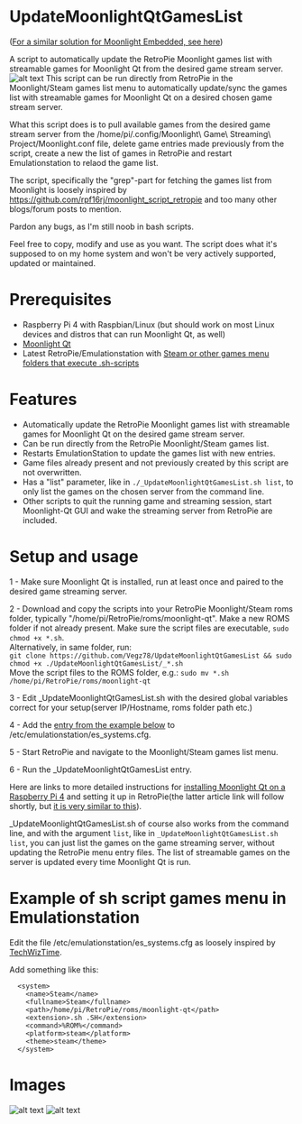 # UpdateMoonlightQtGamesList
([For a similar solution for Moonlight Embedded, see here](https://github.com/Vegz78/UpdateMoonlightGamesList))

A script to automatically update the RetroPie Moonlight games list with streamable games for Moonlight Qt from the desired game stream server.
![alt text](https://retrospill.ninja/wp-content/uploads/2020/06/retro2png_17.jpeg)
This script can be run directly from RetroPie in the Moonlight/Steam games list menu to automatically update/sync the games list with streamable games for Moonlight Qt on a desired chosen game stream server. 

What this script does is to pull available games from the desired game stream server from the /home/pi/.config/Moonlight\ Game\ Streaming\ Project/Moonlight.conf file, delete game entries made previously from the script, create a new the list of games in RetroPie and restart Emulationstation to relaod the game list.

The script, specifically the "grep"-part for fetching the games list from Moonlight is loosely inspired by https://github.com/rpf16rj/moonlight_script_retropie and too many other blogs/forum posts to mention.

Pardon any bugs, as I'm still noob in bash scripts.

Feel free to copy, modify and use as you want. The script does what it's supposed to on my home system and won't be very actively supported, updated or maintained.

# Prerequisites
- Raspberry Pi 4 with Raspbian/Linux (but should work on most Linux devices and distros that can run Moonlight Qt, as well)
- [Moonlight Qt](https://github.com/moonlight-stream/moonlight-qt)
- Latest RetroPie/Emulationstation with [Steam or other games menu folders that execute .sh-scripts](#Example-of-sh-script-games-menu-in-Emulationstation)

# Features
- Automatically update the RetroPie Moonlight games list with streamable games for Moonlight Qt on the desired game stream server.
- Can be run directly from the RetroPie Moonlight/Steam games list.
- Restarts EmulationStation to update the games list with new entries.
- Game files already present and not previously created by this script are not overwritten.
- Has a "list" parameter, like in ```./_UpdateMoonlightQtGamesList.sh list```, to only list the games on the chosen server from the command line.
- Other scripts to quit the running game and streaming session, start Moonlight-Qt GUI and wake the streaming server from RetroPie are included.

# Setup and usage

1 - Make sure Moonlight Qt is installed, run at least once and paired to the desired game streaming server.

2 - Download and copy the scripts into your RetroPie Moonlight/Steam roms folder, typically "/home/pi/RetroPie/roms/moonlight-qt". Make a new ROMS folder if not already present. Make sure the script files are executable, ```sudo chmod +x *.sh```. <br>
    Alternatively, in same folder, run:<BR>
    ```git clone https://github.com/Vegz78/UpdateMoonlightQtGamesList && sudo chmod +x ./UpdateMoonlightQtGamesList/_*.sh```
    <BR>Move the script files to the ROMS folder, e.g.: ```sudo mv *.sh /home/pi/RetroPie/roms/moonlight-qt``` 

3 - Edit _UpdateMoonlightQtGamesList.sh with the desired global variables correct for your setup(server IP/Hostname, roms folder path etc.)

4 - Add the [entry from the example below](https://github.com/Vegz78/UpdateMoonlightQtGamesList#example-of-sh-script-games-menu-in-emulationstation) to /etc/emulationstation/es_systems.cfg.

5 - Start RetroPie and navigate to the Moonlight/Steam games list menu.

6 - Run the _UpdateMoonlightQtGamesList entry.

Here are links to more detailed instructions for [installing Moonlight Qt on a Raspberry Pi 4](https://translate.google.no/translate?sl=no&tl=en&u=https%3A%2F%2Fretrospill.ninja%2F2020%2F06%2Fmoonlight-pc-pa-raspberry-pi-4%2F%23Installasjon) and setting it up in RetroPie(the latter article link will follow shortly, but [it is very similar to this](https://translate.google.no/translate?sl=no&tl=en&u=https%3A%2F%2Fretrospill.ninja%2F2020%2F06%2Fmoonlight-game-streaming-pa-raspberry-pi%2F%23Oppsett-Embedded)).

 _UpdateMoonlightQtGamesList.sh of course also works from the command line, and with the argument ```list```, like in ```_UpdateMoonlightQtGamesList.sh list```, you can just list the games on the game streaming server, without updating the RetroPie menu entry files. The list of streamable games on the server is updated every time Moonlight Qt is run.

# Example of sh script games menu in Emulationstation
Edit the file /etc/emulationstation/es_systems.cfg as loosely inspired by [TechWizTime](https://github.com/TechWizTime/moonlight-retropie).

Add something like this:
```
  <system>
    <name>Steam</name>
    <fullname>Steam</fullname>
    <path>/home/pi/RetroPie/roms/moonlight-qt</path>
    <extension>.sh .SH</extension>
    <command>%ROM%</command>
    <platform>steam</platform>
    <theme>steam</theme>
  </system>
```

# Images
![alt text](https://retrospill.ninja/wp-content/uploads/2020/06/retro2png_20.jpeg)
![alt text](https://retrospill.ninja/wp-content/uploads/2020/06/snapshot.jpeg)
